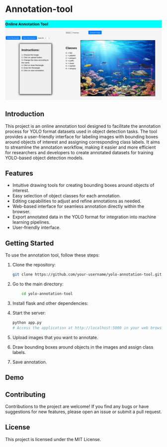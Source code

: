 # Annotation-tool
![image](static/images/1.png)  

## Introduction

This project is an online annotation tool designed to facilitate the annotation process for YOLO format datasets used in object detection tasks. The tool provides a user-friendly interface for labeling images with bounding boxes around objects of interest and assigning corresponding class labels. It aims to streamline the annotation workflow, making it easier and more efficient for researchers and developers to create annotated datasets for training YOLO-based object detection models.

## Features

- Intuitive drawing tools for creating bounding boxes around objects of interest.
- Easy selection of object classes for each annotation.
- Editing capabilities to adjust and refine annotations as needed.
- Web-based interface for seamless annotation directly within the browser.
- Export annotated data in the YOLO format for integration into machine learning pipelines.
- User-friendly interface.

## Getting Started
To use the annotation tool, follow these steps:

1. Clone the repository:

    ```bash
    git clone https://github.com/your-username/yolo-annotation-tool.git
    ```
2. Go to the main directory:
    ```bash
        cd yolo-annotation-tool
    ```
3. Install flask and other dependencies:

4. Start the server:
    ```bash
    python app.py
    # Access the application at http://localhost:5000 in your web browser
    ```
5. Upload images that you want to annotate.
6. Draw bounding boxes around objects in the images and assign class labels.
7. Save annotation.

## Demo

## Contributing

Contributions to the project are welcome! If you find any bugs or have suggestions for new features, please open an issue or submit a pull request.
## License

This project is licensed under the MIT License.